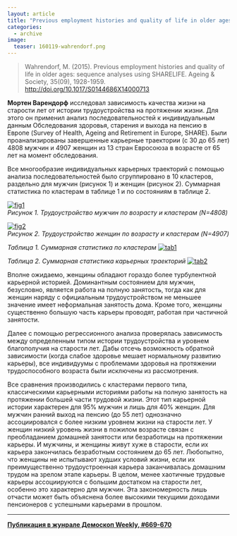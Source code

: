 ```yaml
---
layout: article
title: "Previous employment histories and quality of life in older ages"
categories: 
  - archive
image:
  teaser: 160119-wahrendorf.png
---
```


> Wahrendorf, M. (2015). Previous employment histories and quality of life in older ages: sequence analyses using SHARELIFE. Ageing & Society, 35(09), 1928-1959. http://doi.org/10.1017/S0144686X14000713

**Мортен Варендорф** исследовал зависимость качества жизни на старости лет от истории трудоустройства на протяжении жизни. Для этого он применил анализ последовательностей к индивидуальным данным Обследования здоровья, старения и выхода на пенсию в Европе (Survey of Health, Ageing and Retirement in Europe, SHARE). Были проанализированы завершенные карьерные траектории (с 30 до 65 лет) 4808 мужчин и 4907 женщин из 13 стран Евросоюза в возрасте от 65 лет на момент обследования.

Все многообразие индивидуальных карьерных траекторий с помощью анализа последовательностей было сгруппировано в 10 кластеров, раздельно для мужчин (рисунок 1) и женщин (рисунок 2). Суммарная статистика по кластерам в таблице 1 и по состояниям в таблице 2.

[![fig1][f1]][f1]  
*Рисунок 1. Трудоустройство мужчин по возрасту и кластерам (N=4808)*

[![fig2][f2]][f2]  
*Рисунок 2. Трудоустройство женщин по возрасту и кластерам (N=4907)*

*Таблица 1. Суммарная статистика по кластерам*
[![tab1][t1]][t1]  

*Таблица 2. Суммарная статистика карьерных траекторий*
[![tab2][t2]][t2]  

Вполне ожидаемо, женщины обладают гораздо более турбулентной карьерной историей. Доминантным состоянием для мужчин, безусловно, является работа на полную занятость, тогда как для женщин наряду с официальным трудоустройством не меньшее значение имеет неформальная занятость дома. Кроме того, женщины существенно большую часть карьеры проводят, работая при частичной занятости.

Далее с помощью регрессионного анализа проверялась зависимость между определенным типом истории трудоустройства и уровнем благополучия на старости лет. Дабы отсечь возможность обратной зависимости (когда слабое здоровье мешает нормальному развитию карьеры), все индивидуумы с проблемами здоровья на протяжении трудоспособного возраста были исключены из рассмотрения.

Все сравнения производились с кластерами первого типа, классическими карьерными историями работы на полную занятость на протяжении большей части трудовой жизни. Этот тип карьерной истории характерен для 95% мужчин и лишь для 40% женщин. Для мужчин ранний выход на пенсию (до 55 лет) однозначно ассоциировался с более низким уровнем жизни на старости лет. У женщин низкий уровень жизни в пожилом возрасте связан с преобладанием домашней занятости или безработицы на протяжении карьеры. И мужчины, и женщины живут хуже в старости, если их карьера закончилась безработным состоянием до 65 лет. Любопытно, что женщины не испытывают худших условий жизни, если их преимущественно трудоустроенная карьера заканчивалась домашним трудом на зрелом этапе карьеры. В целом, менее хаотичные трудовые карьеры ассоциируются с большим достатком на старости лет, особенно это характерно для мужчин. Эта закономерность лишь отчасти может быть объяснена более высокими текущими доходами пенсионеров с успешными карьерами в прошлом.


[f1]: /dem-digest/images/2016/669-fig-06.png
[f2]: /dem-digest/images/2016/669-fig-07.png
[t1]: /dem-digest/images/2016/669-tab-01.png
[t2]: /dem-digest/images/2016/669-tab-02.png


***
**[Публикация в жунрале Демоскоп Weekly, #669-670](http://demoscope.ru/weekly/2016/0669/digest03.php)**